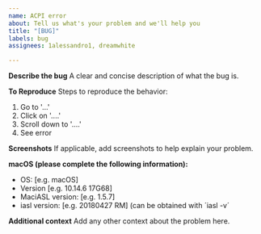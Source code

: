 ```yaml
---
name: ACPI error
about: Tell us what's your problem and we'll help you
title: "[BUG]"
labels: bug
assignees: 1alessandro1, dreamwhite

---
```


**Describe the bug**
A clear and concise description of what the bug is.

**To Reproduce**
Steps to reproduce the behavior:
1. Go to '...'
2. Click on '....'
3. Scroll down to '....'
4. See error

**Screenshots**
If applicable, add screenshots to help explain your problem.

**macOS (please complete the following information):**
 - OS: [e.g. macOS]
 - Version [e.g. 10.14.6 17G68]
- MaciASL version: [e.g. 1.5.7]
- iasl version: [e.g. 20180427 RM] (can be obtained with ´iasl -v´

**Additional context**
Add any other context about the problem here.
